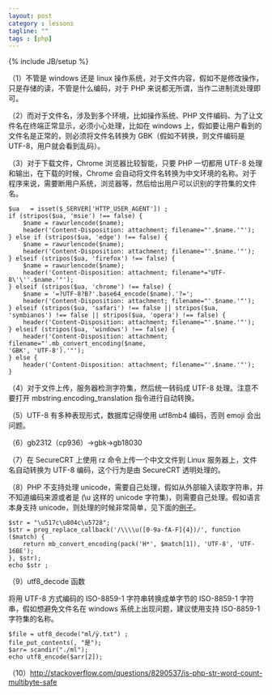 ```yaml
---
layout: post
category : lessons
tagline: ""
tags : [php]
---
```

{% include JB/setup %}

（1）不管是 windows 还是 linux 操作系统，对于文件内容，假如不是修改操作，只是存储的读，不管是什么编码，对于 PHP 来说都无所谓，当作二进制流处理即可。

（2）而对于文件名，涉及到多个环境，比如操作系统、PHP 文件编码、为了让文件名在终端正常显示，必须小心处理，比如在 windows 上，假如要让用户看到的文件名是正常的，则必须将文件名转换为 GBK（假如不转换，则文件编码是 UTF-8，用户就会看到乱码）。

（3）对于下载文件，Chrome 浏览器比较智能，只要 PHP 一切都用 UTF-8 处理和输出，在下载的时候，Chrome 会自动将文件名转换为中文环境的名称。对于程序来说，需要断用户系统，浏览器等，然后给出用户可以识别的字符集的文件名。

```
$ua   = isset($_SERVER['HTTP_USER_AGENT']) ;
if (stripos($ua, 'msie') !== false) {
    $name = rawurlencode($name);
    header('Content-Disposition: attachment; filename="'.$name.'"');
} else if (stripos($ua, 'edge') !== false) {
    $name = rawurlencode($name);
    header('Content-Disposition: attachment; filename="'.$name.'"');
} elseif (stripos($ua, 'firefox') !== false) {
    $name = rawurlencode($name);
    header('Content-Disposition: attachment; filename*="UTF-8\'\''.$name.'"');
} elseif (stripos($ua, 'chrome') !== false) {
    $name = '=?UTF-8?B?'.base64_encode($name).'?=';
    header('Content-Disposition: attachment; filename="'.$name.'"');
} elseif (stripos($ua, 'safari') !== false || stripos($ua, 'symbianos') !== false || stripos($ua, 'opera') !== false) {
    header('Content-Disposition: attachment; filename="'.$name.'"');
} elseif (stripos($ua, 'windows') !== false) {
    header('Content-Disposition: attachment; filename="'.mb_convert_encoding($name,
'GBK', 'UTF-8').'"');
} else {
    header('Content-Disposition: attachment; filename="'.$name.'"');
}
```

（4）对于文件上传，服务器检测字符集，然后统一转码成 UTF-8 处理。注意不要打开 mbstring.encoding_translation 指令进行自动转换。

（5）UTF-8 有多种表现形式，数据库记得使用 utf8mb4 编码，否则 emoji 会出问题。

（6）gb2312（cp936）->gbk->gb18030

（7）在 SecureCRT 上使用 rz 命令上传一个中文文件到 Linux 服务器上，文件名自动转换为 UTF-8 编码，这个行为是由 SecureCRT 透明处理的。

（8）PHP 不支持处理 unicode，需要自己处理，假如从外部输入读取字符串，并不知道编码来源或者是 (\u 这样的 unicode 字符集)，则需要自己处理。假如语言本身支持 unicode，则处理的时候非常简单，见下面的[例子](http://stackoverflow.com/questions/2934563/how-to-decode-unicode-escape-sequences-like-u00ed-to-proper-utf-8-encoded-cha)。

```
$str = "\u517c\u804c\u5728";
$str = preg_replace_callback('/\\\\u([0-9a-fA-F]{4})/', function ($match) {
    return mb_convert_encoding(pack('H*', $match[1]), 'UTF-8', 'UTF-16BE');
}, $str);
echo $str ;
```

（9）utf8_decode 函数

将用 UTF-8 方式编码的 ISO-8859-1 字符串转换成单字节的 ISO-8859-1 字符串，假如想避免文件名在 windows 系统上出现问题，建议使用支持 ISO-8859-1 字符集的名称。

```
$file = utf8_decode("ml/ÿ.txt") ;
file_put_contents(, "是");
$arr= scandir("./ml");
echo utf8_encode($arr[2]);
```

（10）http://stackoverflow.com/questions/8290537/is-php-str-word-count-multibyte-safe 

 
